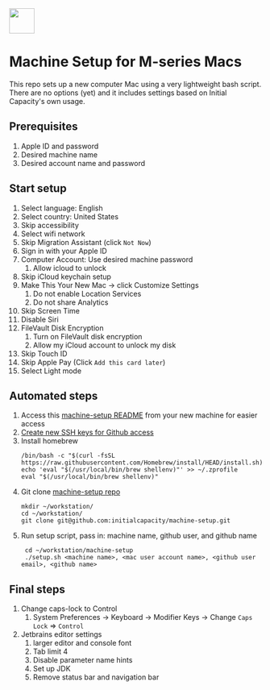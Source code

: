 <img src="https://www.initialcapacity.io/images/logo-short.svg" height="50">

# Machine Setup for M-series Macs

This repo sets up a new computer Mac using a very lightweight bash script. There are no options (yet) and it includes settings based on Initial Capacity's own usage.

## Prerequisites
1. Apple ID and password
1. Desired machine name
1. Desired account name and password

## Start setup
1. Select language: English
1. Select country: United States
1. Skip accessibility
1. Select wifi network
1. Skip Migration Assistant (click `Not Now`)
1. Sign in with your Apple ID
1. Computer Account: Use desired machine password
   1. Allow icloud to unlock
1. Skip iCloud keychain setup
1. Make This Your New Mac -> click Customize Settings
   1. Do not enable Location Services
   1. Do not share Analytics
1. Skip Screen Time
1. Disable Siri
1. FileVault Disk Encryption 
   1. Turn on FileVault disk encryption 
   1. Allow my iCloud account to unlock my disk
1. Skip Touch ID
1. Skip Apple Pay (Click `Add this card later`)
1. Select Light mode

## Automated steps
1. Access this [machine-setup README](https://github.com/initialcapacity/machine-setup) from your new machine for easier access
1. [Create new SSH keys for Github access](https://docs.github.com/en/authentication/connecting-to-github-with-ssh/generating-a-new-ssh-key-and-adding-it-to-the-ssh-agent)
1. Install homebrew
   ```shell
   /bin/bash -c "$(curl -fsSL https://raw.githubusercontent.com/Homebrew/install/HEAD/install.sh)"
   echo 'eval "$(/usr/local/bin/brew shellenv)"' >> ~/.zprofile
   eval "$(/usr/local/bin/brew shellenv)"
   ```
1. Git clone [machine-setup repo](https://github.com/initialcapacity/machine-setup)
   ```shell
   mkdir ~/workstation/
   cd ~/workstation/
   git clone git@github.com:initialcapacity/machine-setup.git
   ```
1. Run setup script, pass in: machine name, github user, and github name
   ```shell
    cd ~/workstation/machine-setup
    ./setup.sh <machine name>, <mac user account name>, <github user email>, <github name>
   ```
   
## Final steps
1. Change caps-lock to Control
   1. System Preferences -> Keyboard -> Modifier Keys -> Change `Caps Lock` => `Control`
1. Jetbrains editor settings
   1. larger editor and console font
   1. Tab limit 4
   1. Disable parameter name hints
   1. Set up JDK
   1. Remove status bar and navigation bar
